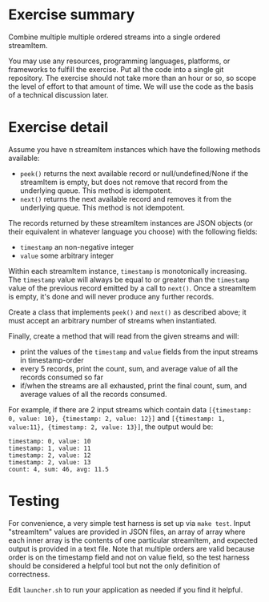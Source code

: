 Exercise summary
================

Combine multiple multiple ordered streams into a single ordered streamItem.

You may use any resources, programming languages, platforms, or frameworks to fulfill the exercise. Put all the code into a single git repository. The exercise should not take more than an hour or so, so scope the level of effort to that amount of time. We will use the code as the basis of a technical discussion later.

Exercise detail
===============

Assume you have n streamItem instances which have the following methods available:

- `peek()` returns the next available record or null/undefined/None if the streamItem is empty, but does not remove that record from the underlying queue. This method is idempotent.
- `next()` returns the next available record and removes it from the underlying queue. This method is not idempotent.

The records returned by these streamItem instances are JSON objects (or their equivalent in whatever language you choose) with the following fields:

- `timestamp` an non-negative integer
- `value` some arbitrary integer

Within each streamItem instance, `timestamp` is monotonically increasing. The `timestamp` value will always be equal to or greater than the `timestamp` value of the previous record emitted by a call to `next()`. Once a streamItem is empty, it's done and will never produce any further records.

Create a class that implements `peek()` and `next()` as described above; it must accept an arbitrary number of streams when instantiated.

Finally, create a method that will read from the given streams and will:
- print the values of the `timestamp` and `value` fields from the input streams in timestamp-order
- every 5 records, print the count, sum, and average value of all the records consumed so far
- if/when the streams are all exhausted, print the final count, sum, and average values of all the records consumed.

For example, if there are 2 input streams which contain data  `[{timestamp: 0, value: 10}, {timestamp: 2, value: 12}]` and `[{timestamp: 1, value:11}, {timestamp: 2, value: 13}]`, the output would be:

    timestamp: 0, value: 10
    timestamp: 1, value: 11
    timestamp: 2, value: 12
    timestamp: 2, value: 13
    count: 4, sum: 46, avg: 11.5

Testing
=======

For convenience, a very simple test harness is set up via `make test`. Input "streamItem" values are provided in JSON files, an array of array where each inner array is the contents of one particular streamItem, and expected output is provided in a text file. Note that multiple orders are valid because order is on the timestamp field and not on value field, so the test harness should be considered a helpful tool but not the only definition of correctness.

Edit `launcher.sh` to run your application as needed if you find it helpful.
